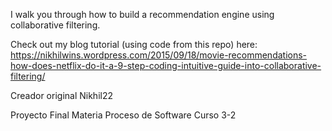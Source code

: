 I walk you through how to build a recommendation engine using collaborative filtering.

Check out my blog tutorial (using code from this repo) here: https://nikhilwins.wordpress.com/2015/09/18/movie-recommendations-how-does-netflix-do-it-a-9-step-coding-intuitive-guide-into-collaborative-filtering/

Creador original Nikhil22

Proyecto Final 
Materia Proceso de Software Curso 3-2
